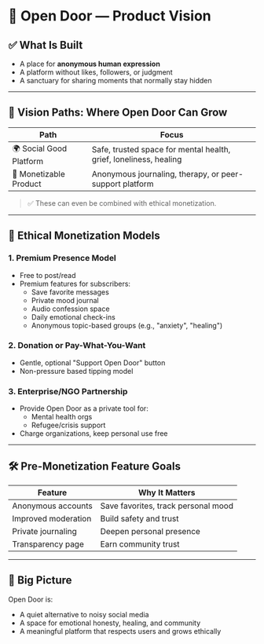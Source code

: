 # 🌟 Open Door — Product Vision

## ✅ What Is Built
- A place for **anonymous human expression**
- A platform without likes, followers, or judgment
- A sanctuary for sharing moments that normally stay hidden

---

## 🧠 Vision Paths: Where Open Door Can Grow

| Path | Focus |
|------|-------|
| 🌍 Social Good Platform | Safe, trusted space for mental health, grief, loneliness, healing |
| 💼 Monetizable Product | Anonymous journaling, therapy, or peer-support platform |

> ✅ These can even be combined with ethical monetization.

---

## 💸 Ethical Monetization Models

### 1. Premium Presence Model
- Free to post/read
- Premium features for subscribers:
  - Save favorite messages
  - Private mood journal
  - Audio confession space
  - Daily emotional check-ins
  - Anonymous topic-based groups (e.g., "anxiety", "healing")

### 2. Donation or Pay-What-You-Want
- Gentle, optional "Support Open Door" button
- Non-pressure based tipping model

### 3. Enterprise/NGO Partnership
- Provide Open Door as a private tool for:
  - Mental health orgs
  - Refugee/crisis support
- Charge organizations, keep personal use free

---

## 🛠 Pre-Monetization Feature Goals

| Feature | Why It Matters |
|---------|----------------|
| Anonymous accounts | Save favorites, track personal mood |
| Improved moderation | Build safety and trust |
| Private journaling | Deepen personal presence |
| Transparency page | Earn community trust

---

## 📜 Big Picture

Open Door is:
- A quiet alternative to noisy social media
- A space for emotional honesty, healing, and community
- A meaningful platform that respects users and grows ethically
